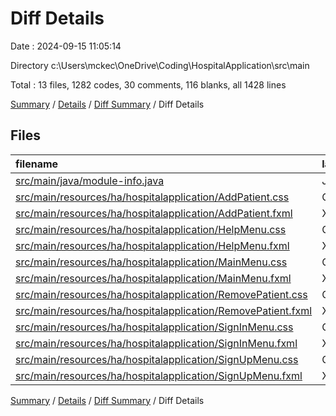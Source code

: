 # Diff Details

Date : 2024-09-15 11:05:14

Directory c:\\Users\\mckec\\OneDrive\\Coding\\HospitalApplication\\src\\main

Total : 13 files,  1282 codes, 30 comments, 116 blanks, all 1428 lines

[Summary](results.md) / [Details](details.md) / [Diff Summary](diff.md) / Diff Details

## Files
| filename | language | code | comment | blank | total |
| :--- | :--- | ---: | ---: | ---: | ---: |
| [src/main/java/module-info.java](/src/main/java/module-info.java) | Java | 9 | 0 | 3 | 12 |
| [src/main/resources/ha/hospitalapplication/AddPatient.css](/src/main/resources/ha/hospitalapplication/AddPatient.css) | CSS | 61 | 5 | 15 | 81 |
| [src/main/resources/ha/hospitalapplication/AddPatient.fxml](/src/main/resources/ha/hospitalapplication/AddPatient.fxml) | XML | 167 | 0 | 3 | 170 |
| [src/main/resources/ha/hospitalapplication/HelpMenu.css](/src/main/resources/ha/hospitalapplication/HelpMenu.css) | CSS | 65 | 5 | 15 | 85 |
| [src/main/resources/ha/hospitalapplication/HelpMenu.fxml](/src/main/resources/ha/hospitalapplication/HelpMenu.fxml) | XML | 186 | 0 | 3 | 189 |
| [src/main/resources/ha/hospitalapplication/MainMenu.css](/src/main/resources/ha/hospitalapplication/MainMenu.css) | CSS | 71 | 5 | 17 | 93 |
| [src/main/resources/ha/hospitalapplication/MainMenu.fxml](/src/main/resources/ha/hospitalapplication/MainMenu.fxml) | XML | 121 | 0 | 3 | 124 |
| [src/main/resources/ha/hospitalapplication/RemovePatient.css](/src/main/resources/ha/hospitalapplication/RemovePatient.css) | CSS | 70 | 5 | 16 | 91 |
| [src/main/resources/ha/hospitalapplication/RemovePatient.fxml](/src/main/resources/ha/hospitalapplication/RemovePatient.fxml) | XML | 128 | 0 | 3 | 131 |
| [src/main/resources/ha/hospitalapplication/SignInMenu.css](/src/main/resources/ha/hospitalapplication/SignInMenu.css) | CSS | 69 | 5 | 16 | 90 |
| [src/main/resources/ha/hospitalapplication/SignInMenu.fxml](/src/main/resources/ha/hospitalapplication/SignInMenu.fxml) | XML | 127 | 0 | 3 | 130 |
| [src/main/resources/ha/hospitalapplication/SignUpMenu.css](/src/main/resources/ha/hospitalapplication/SignUpMenu.css) | CSS | 70 | 5 | 16 | 91 |
| [src/main/resources/ha/hospitalapplication/SignUpMenu.fxml](/src/main/resources/ha/hospitalapplication/SignUpMenu.fxml) | XML | 138 | 0 | 3 | 141 |

[Summary](results.md) / [Details](details.md) / [Diff Summary](diff.md) / Diff Details